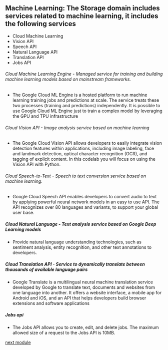 ## Machine Learning: The Storage domain includes services related to machine learning, it includes the following services
- Cloud Machine Learning
- Vision API
- Speech API
- Natural Language API
- Translation API
- Jobs API

###### Cloud Machine Learning Engine - Managed service for training and building machine learning models based on mainstream frameworks.
- The Google Cloud ML Engine is a hosted platform to run machine learning training jobs and predictions at scale. The service treats these two processes (training and predictions) independently. It is possible to use Google Cloud ML Engine just to train a complex model by leveraging the GPU and TPU infrastructure

###### Cloud Vision API - Image analysis service based on machine learning
- The Google Cloud Vision API allows developers to easily integrate vision detection features within applications, including image labeling, face and landmark detection, optical character recognition (OCR), and tagging of explicit content. In this codelab you will focus on using the Vision API with Python.

###### Cloud Speech-to-Text - Speech to text conversion service based on machine learning.
- Google Cloud Speech API enables developers to convert audio to text by applying powerful neural network models in an easy to use API. The API recognizes over 80 languages and variants, to support your global user base.

##### Cloud Natural Language - Text analysis service based on Google Deep Learning models
- Provide natural language understanding technologies, such as sentiment analysis, entity recognition, and other text annotations to developers.

##### Cloud Translation API - Service to dynamically translate between thousands of available language pairs
- Google Translate is a multilingual neural machine translation service developed by Google to translate text, documents and websites from one language into another. It offers a website interface, a mobile app for Android and iOS, and an API that helps developers build browser extensions and software applications

##### Jobs api
- The Jobs API allows you to create, edit, and delete jobs. The maximum allowed size of a request to the Jobs API is 10MB.

[next module](https://github.com/prashantjagtap2909/GCP/blob/main/Modules/module15.md)
